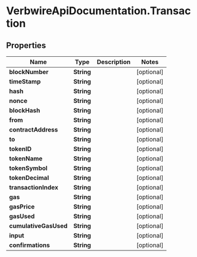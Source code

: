 # VerbwireApiDocumentation.Transaction

## Properties
Name | Type | Description | Notes
------------ | ------------- | ------------- | -------------
**blockNumber** | **String** |  | [optional] 
**timeStamp** | **String** |  | [optional] 
**hash** | **String** |  | [optional] 
**nonce** | **String** |  | [optional] 
**blockHash** | **String** |  | [optional] 
**from** | **String** |  | [optional] 
**contractAddress** | **String** |  | [optional] 
**to** | **String** |  | [optional] 
**tokenID** | **String** |  | [optional] 
**tokenName** | **String** |  | [optional] 
**tokenSymbol** | **String** |  | [optional] 
**tokenDecimal** | **String** |  | [optional] 
**transactionIndex** | **String** |  | [optional] 
**gas** | **String** |  | [optional] 
**gasPrice** | **String** |  | [optional] 
**gasUsed** | **String** |  | [optional] 
**cumulativeGasUsed** | **String** |  | [optional] 
**input** | **String** |  | [optional] 
**confirmations** | **String** |  | [optional] 
